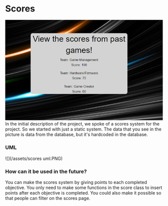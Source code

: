 # **Scores**
![](/assets/scores.PNG)
In the initial description of the project, we spoke of a scores system for the project.
So we started with just a static system.
The data that you see in the picture is data from the database, but it's hardcoded in the database.
### **UML**
![](/assets/scores uml.PNG)
### **How can it be used in the future?**
You can make the scores system by giving points to each completed objective.
You only need to make some functions in the score class to insert points after each objective is completed.
You could also make it possible so that people can filter on the scores page.
